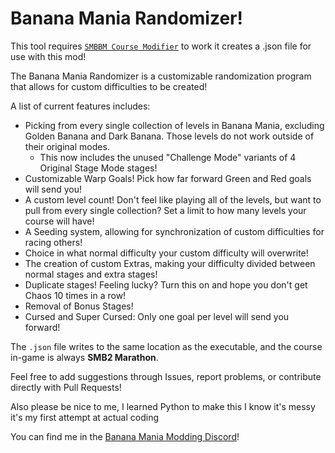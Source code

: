 # Banana Mania Randomizer!

This tool requires [`SMBBM Course Modifier`](https://gamebanana.com/tools/9723) to work it creates a .json file for use with this mod!

The Banana Mania Randomizer is a customizable randomization program that allows for custom difficulties to be created!

A list of current features includes:
- Picking from every single collection of levels in Banana Mania, excluding Golden Banana and Dark Banana. Those levels do not work outside of their original modes.
  - This now includes the unused "Challenge Mode" variants of 4 Original Stage Mode stages!
- Customizable Warp Goals! Pick how far forward Green and Red goals will send you!
- A custom level count! Don't feel like playing all of the levels, but want to pull from every single collection? Set a limit to how many levels your course will have!
- A Seeding system, allowing for synchronization of custom difficulties for racing others! 
- Choice in what normal difficulty your custom difficulty will overwrite!
- The creation of custom Extras, making your difficulty divided between normal stages and extra stages!
- Duplicate stages! Feeling lucky? Turn this on and hope you don't get Chaos 10 times in a row!
- Removal of Bonus Stages!
- Cursed and Super Cursed: Only one goal per level will send you forward! 

The `.json` file writes to the same location as the executable, and the course in-game is always **SMB2 Marathon**.

Feel free to add suggestions through Issues, report problems, or contribute directly with Pull Requests!

Also please be nice to me, I learned Python to make this I know it's messy it's my first attempt at actual coding

You can find me in the [Banana Mania Modding Discord](https://discord.gg/dbNTKSU2Rt)!
